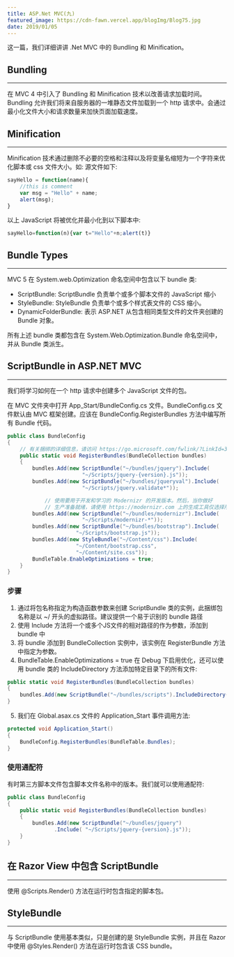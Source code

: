 ```yaml
---
title: ASP.Net MVC(九)
featured_image: https://cdn-fawn.vercel.app/blogImg/Blog75.jpg
date: 2019/01/05
---
```


这一篇，我们详细讲讲 .Net MVC 中的 Bundling 和 Minification。

## Bundling
***  
在 MVC 4 中引入了 Bundling 和 Minification 技术以改善请求加载时间。Bundling 允许我们将来自服务器的一堆静态文件加载到一个 http 请求中。会通过最小化文件大小和请求数量来加快页面加载速度。

## Minification
***  
Minification 技术通过删除不必要的空格和注释以及将变量名缩短为一个字符来优化脚本或 css 文件大小。如: 
源文件如下: 
``` javascript
sayHello = function(name){
    //this is comment
    var msg = "Hello" + name;
    alert(msg);
}
```

以上 JavaScript 将被优化并最小化到以下脚本中: 
```javascript
sayHello=function(n){var t="Hello"+n;alert(t)}
```

## Bundle Types
***  
MVC 5 在 System.web.Optimization 命名空间中包含以下 bundle 类: 
- ScriptBundle: ScriptBundle 负责单个或多个脚本文件的 JavaScript 缩小
- StyleBundle: StyleBundle 负责单个或多个样式表文件的 CSS 缩小。
- DynamicFolderBundle: 表示 ASP.NET 从包含相同类型文件的文件夹创建的 Bundle 对象。

所有上述 bundle 类都包含在 System.Web.Optimization.Bundle 命名空间中，并从 Bundle 类派生。

## ScriptBundle in ASP.NET MVC
***  
我们将学习如何在一个 http 请求中创建多个 JavaScript 文件的包。

在 MVC 文件夹中打开 App_Start/BundleConfig.cs 文件。BundleConfig.cs 文件默认由 MVC 框架创建。应该在 BundleConfig.RegisterBundles 方法中编写所有 Bundle 代码。

``` csharp
public class BundleConfig
{
    // 有关捆绑的详细信息，请访问 https://go.microsoft.com/fwlink/?LinkId=301862
    public static void RegisterBundles(BundleCollection bundles)
    {
        bundles.Add(new ScriptBundle("~/bundles/jquery").Include(
                        "~/Scripts/jquery-{version}.js"));
        bundles.Add(new ScriptBundle("~/bundles/jqueryval").Include(
                        "~/Scripts/jquery.validate*"));

            // 使用要用于开发和学习的 Modernizr 的开发版本。然后，当你做好
            // 生产准备就绪，请使用 https://modernizr.com 上的生成工具仅选择所需的测试。
        bundles.Add(new ScriptBundle("~/bundles/modernizr").Include(
                        "~/Scripts/modernizr-*"));
        bundles.Add(new ScriptBundle("~/bundles/bootstrap").Include(
                      "~/Scripts/bootstrap.js"));
        bundles.Add(new StyleBundle("~/Content/css").Include(
                      "~/Content/bootstrap.css",
                      "~/Content/site.css"));
        BundleTable.EnableOptimizations = true;
    }
}
```

### 步骤
1. 通过将包名称指定为构造函数参数来创建 ScriptBundle 类的实例，此捆绑包名称是以 ~/ 开头的虚拟路径。建议提供一个易于识别的 bundle 路径
2. 使用 Include 方法将一个或多个JS文件的相对路径的作为参数，添加到 bundle 中
3. 将 bundle 添加到 BundleCollection 实例中，该实例在 RegisterBundle 方法中指定为参数。
4. BundleTable.EnableOptimizations = true 在 Debug 下启用优化，还可以使用 bundle 类的 IncludeDirectory 方法添加特定目录下的所有文件: 
 
``` csharp
public static void RegisterBundles(BundleCollection bundles)
{            
    bundles.Add(new ScriptBundle("~/bundles/scripts").IncludeDirectory("~/Scripts/", "*.js", true));
}
```
5. 我们在 Global.asax.cs 文件的 Application_Start 事件调用方法: 

``` csharp
protected void Application_Start()
{
    BundleConfig.RegisterBundles(BundleTable.Bundles);
}
```

### 使用通配符
有时第三方脚本文件包含脚本文件名称中的版本。我们就可以使用通配符: 
``` csharp
public class BundleConfig
{
    public static void RegisterBundles(BundleCollection bundles)
    {            
        bundles.Add(new ScriptBundle("~/bundles/jquery")
               .Include( "~/Scripts/jquery-{version}.js"));
    }
}
```

## 在 Razor View 中包含 ScriptBundle
***  
使用 @Scripts.Render() 方法在运行时包含指定的脚本包。

## StyleBundle
***  
与 ScriptBundle 使用基本类似，只是创建的是 StyleBundle 实例，并且在 Razor 中使用 @Styles.Render() 方法在运行时包含该 CSS bundle。